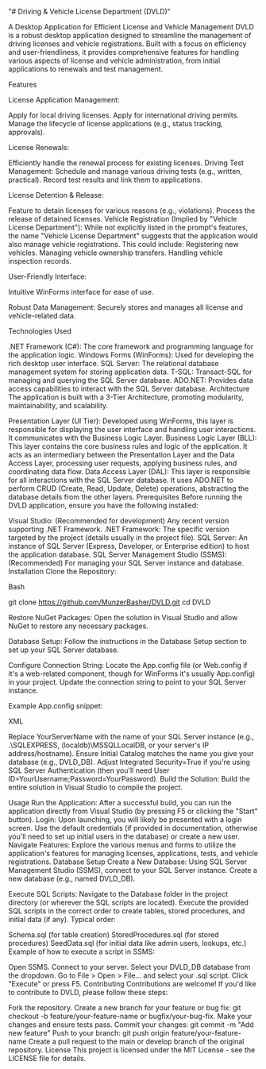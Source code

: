 "# Driving & Vehicle License Department (DVLD)" 


A Desktop Application for Efficient License and Vehicle Management
DVLD is a robust desktop application designed to streamline the management of driving licenses and vehicle registrations. Built with a focus on efficiency and user-friendliness, it provides comprehensive features for handling various aspects of license and vehicle administration, from initial applications to renewals and test management.


Features

License Application Management:

Apply for local driving licenses.
Apply for international driving permits.
Manage the lifecycle of license applications (e.g., status tracking, approvals).

License Renewals:

Efficiently handle the renewal process for existing licenses.
Driving Test Management:
Schedule and manage various driving tests (e.g., written, practical).
Record test results and link them to applications.

License Detention & Release:

Feature to detain licenses for various reasons (e.g., violations).
Process the release of detained licenses.
Vehicle Registration (Implied by "Vehicle License Department"): While not explicitly listed in the prompt's features, the name "Vehicle License Department" suggests that the application would also manage vehicle registrations. This could include:
Registering new vehicles.
Managing vehicle ownership transfers.
Handling vehicle inspection records.

User-Friendly Interface:

Intuitive WinForms interface for ease of use.

Robust Data Management:
Securely stores and manages all license and vehicle-related data.

Technologies Used

.NET Framework (C#): The core framework and programming language for the application logic.
Windows Forms (WinForms): Used for developing the rich desktop user interface.
SQL Server: The relational database management system for storing application data.
T-SQL: Transact-SQL for managing and querying the SQL Server database.
ADO.NET: Provides data access capabilities to interact with the SQL Server database.
Architecture
The application is built with a 3-Tier Architecture, promoting modularity, maintainability, and scalability.

Presentation Layer (UI Tier): Developed using WinForms, this layer is responsible for displaying the user interface and handling user interactions. It communicates with the Business Logic Layer.
Business Logic Layer (BLL): This layer contains the core business rules and logic of the application. It acts as an intermediary between the Presentation Layer and the Data Access Layer, processing user requests, applying business rules, and coordinating data flow.
Data Access Layer (DAL): This layer is responsible for all interactions with the SQL Server database. It uses ADO.NET to perform CRUD (Create, Read, Update, Delete) operations, abstracting the database details from the other layers.
Prerequisites
Before running the DVLD application, ensure you have the following installed:

Visual Studio: (Recommended for development) Any recent version supporting .NET Framework.
.NET Framework: The specific version targeted by the project (details usually in the project file).
SQL Server: An instance of SQL Server (Express, Developer, or Enterprise edition) to host the application database.
SQL Server Management Studio (SSMS): (Recommended) For managing your SQL Server instance and database.
Installation
Clone the Repository:

Bash

git clone https://github.com/MunzerBasher/DVLD.git
cd DVLD

Restore NuGet Packages:
Open the solution in Visual Studio and allow NuGet to restore any necessary packages.

Database Setup:
Follow the instructions in the Database Setup section to set up your SQL Server database.

Configure Connection String:
Locate the App.config file (or Web.config if it's a web-related component, though for WinForms it's usually App.config) in your project. Update the connection string to point to your SQL Server instance.

Example App.config snippet:

XML

<configuration>
    <connectionStrings>
        <add name="DVLDConnectionString" connectionString="Data Source=YourServerName;Initial Catalog=DVLD_DB;Integrated Security=True" providerName="System.Data.SqlClient" />
    </connectionStrings>
</configuration>
          
Replace YourServerName with the name of your SQL Server instance (e.g., .\SQLEXPRESS, (localdb)\MSSQLLocalDB, or your server's IP address/hostname).
Ensure Initial Catalog matches the name you give your database (e.g., DVLD_DB).
Adjust Integrated Security=True if you're using SQL Server Authentication (then you'll need User ID=YourUsername;Password=YourPassword).
Build the Solution:
Build the entire solution in Visual Studio to compile the project.

Usage
Run the Application: After a successful build, you can run the application directly from Visual Studio (by pressing F5 or clicking the "Start" button).
Login: Upon launching, you will likely be presented with a login screen. Use the default credentials (if provided in documentation, otherwise you'll need to set up initial users in the database) or create a new user.
Navigate Features: Explore the various menus and forms to utilize the application's features for managing licenses, applications, tests, and vehicle registrations.
Database Setup
Create a New Database:
Using SQL Server Management Studio (SSMS), connect to your SQL Server instance.
Create a new database (e.g., named DVLD_DB).

Execute SQL Scripts:
Navigate to the Database folder in the project directory (or wherever the SQL scripts are located).
Execute the provided SQL scripts in the correct order to create tables, stored procedures, and initial data (if any). Typical order:

Schema.sql (for table creation)
StoredProcedures.sql (for stored procedures)
SeedData.sql (for initial data like admin users, lookups, etc.)
Example of how to execute a script in SSMS:

Open SSMS.
Connect to your server.
Select your DVLD_DB database from the dropdown.
Go to File > Open > File... and select your .sql script.
Click "Execute" or press F5.
Contributing
Contributions are welcome! If you'd like to contribute to DVLD, please follow these steps:

Fork the repository.
Create a new branch for your feature or bug fix: git checkout -b feature/your-feature-name or bugfix/your-bug-fix.
Make your changes and ensure tests pass.
Commit your changes: git commit -m "Add new feature"
Push to your branch: git push origin feature/your-feature-name
Create a pull request to the main or develop branch of the original repository.
License
This project is licensed under the MIT License - see the LICENSE file for details.




